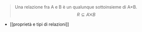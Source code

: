>	Una relazione fra A e B è un qualunque sottoinsieme di A×B.
$$R \subseteq A \bigtimes B$$

- [[proprietà e tipi di relazioni]]